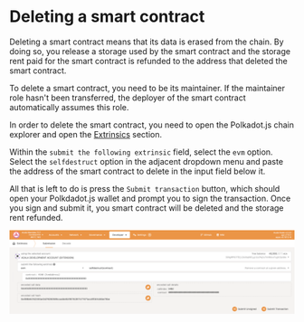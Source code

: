 # Deleting a smart contract

Deleting a smart contract means that its data is erased from the chain. By doing so, you release a storage used by the smart contract and the storage rent paid for the smart contract is refunded to the address that deleted the smart contract.

To delete a smart contract, you need to be its maintainer. If the maintainer role hasn't been transferred, the deployer of the smart contract automatically assumes this role.

In order to delete the smart contract, you need to open the Polkadot.js chain explorer and open the [Extrinsics](https://polkadot.js.org/apps/#/extrinsics) section.

Within the `submit the following extrinsic` field, select the `evm` option. Select the `selfdestruct` option in the adjacent dropdown menu and paste the address of the smart contract to delete in the input field below it.

All that is left to do is press the `Submit transaction` button, which should open your Polkdadot.js wallet and prompt you to sign the transaction. Once you sign and submit it, you smart contract will be deleted and the storage rent refunded.

![Developer => Extrinsics => evm => selfdestruct](<../../.gitbook/assets/image (38).png>)
